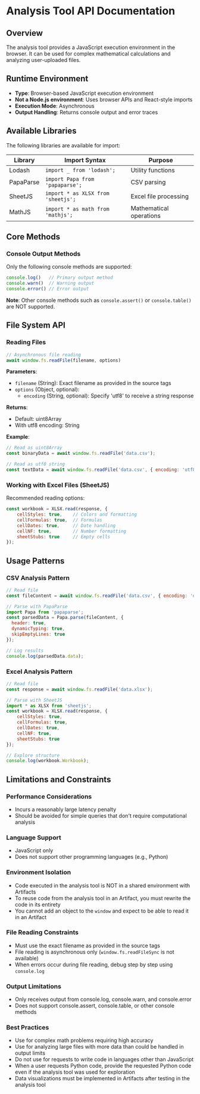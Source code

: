 # Analysis Tool API Documentation

## Overview
The analysis tool provides a JavaScript execution environment in the browser. It can be used for complex mathematical calculations and analyzing user-uploaded files.

## Runtime Environment
- **Type**: Browser-based JavaScript execution environment
- **Not a Node.js environment**: Uses browser APIs and React-style imports
- **Execution Mode**: Asynchronous
- **Output Handling**: Returns console output and error traces

## Available Libraries

The following libraries are available for import:

| Library | Import Syntax | Purpose |
|---------|---------------|---------|
| Lodash | `import _ from 'lodash';` | Utility functions |
| PapaParse | `import Papa from 'papaparse';` | CSV parsing |
| SheetJS | `import * as XLSX from 'sheetjs';` | Excel file processing |
| MathJS | `import * as math from 'mathjs';` | Mathematical operations |

## Core Methods

### Console Output Methods
Only the following console methods are supported:

```javascript
console.log()   // Primary output method
console.warn()  // Warning output
console.error() // Error output
```

**Note**: Other console methods such as `console.assert()` or `console.table()` are NOT supported.

## File System API

### Reading Files
```javascript
// Asynchronous file reading
await window.fs.readFile(filename, options)
```

**Parameters**:
- `filename` (String): Exact filename as provided in the source tags
- `options` (Object, optional): 
  - `encoding` (String, optional): Specify 'utf8' to receive a string response

**Returns**:
- Default: uint8Array
- With utf8 encoding: String

**Example**:
```javascript
// Read as uint8Array
const binaryData = await window.fs.readFile('data.csv');

// Read as utf8 string
const textData = await window.fs.readFile('data.csv', { encoding: 'utf8' });
```

### Working with Excel Files (SheetJS)
Recommended reading options:
```javascript
const workbook = XLSX.read(response, {
    cellStyles: true,    // Colors and formatting
    cellFormulas: true,  // Formulas
    cellDates: true,     // Date handling
    cellNF: true,        // Number formatting
    sheetStubs: true     // Empty cells
});
```

## Usage Patterns

### CSV Analysis Pattern
```javascript
// Read file
const fileContent = await window.fs.readFile('data.csv', { encoding: 'utf8' });

// Parse with PapaParse
import Papa from 'papaparse';
const parsedData = Papa.parse(fileContent, {
  header: true,
  dynamicTyping: true,
  skipEmptyLines: true
});

// Log results
console.log(parsedData.data);
```

### Excel Analysis Pattern
```javascript
// Read file
const response = await window.fs.readFile('data.xlsx');

// Parse with SheetJS
import * as XLSX from 'sheetjs';
const workbook = XLSX.read(response, {
    cellStyles: true,
    cellFormulas: true,
    cellDates: true,
    cellNF: true,
    sheetStubs: true
});

// Explore structure
console.log(workbook.Workbook);
```

## Limitations and Constraints

### Performance Considerations
- Incurs a reasonably large latency penalty
- Should be avoided for simple queries that don't require computational analysis

### Language Support
- JavaScript only
- Does not support other programming languages (e.g., Python)

### Environment Isolation
- Code executed in the analysis tool is NOT in a shared environment with Artifacts
- To reuse code from the analysis tool in an Artifact, you must rewrite the code in its entirety
- You cannot add an object to the `window` and expect to be able to read it in an Artifact

### File Reading Constraints
- Must use the exact filename as provided in the source tags
- File reading is asynchronous only (`window.fs.readFileSync` is not available)
- When errors occur during file reading, debug step by step using `console.log`

### Output Limitations
- Only receives output from console.log, console.warn, and console.error
- Does not support console.assert, console.table, or other console methods

### Best Practices
- Use for complex math problems requiring high accuracy
- Use for analyzing large files with more data than could be handled in output limits
- Do not use for requests to write code in languages other than JavaScript
- When a user requests Python code, provide the requested Python code even if the analysis tool was used for exploration
- Data visualizations must be implemented in Artifacts after testing in the analysis tool